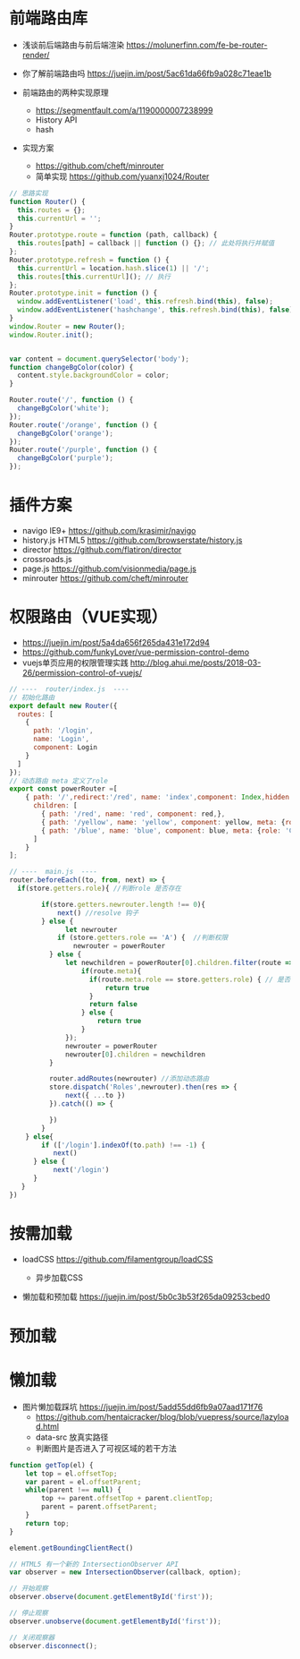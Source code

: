 # 前端路由库

- 浅谈前后端路由与前后端渲染 https://molunerfinn.com/fe-be-router-render/
- 你了解前端路由吗 <https://juejin.im/post/5ac61da66fb9a028c71eae1b>
- 前端路由的两种实现原理

  - <https://segmentfault.com/a/1190000007238999>
  - History API
  - hash

- 实现方案
  - https://github.com/cheft/minrouter
  - 简单实现 https://github.com/yuanxj1024/Router

```javascript
// 思路实现
function Router() {
  this.routes = {};
  this.currentUrl = '';
}
Router.prototype.route = function (path, callback) {
  this.routes[path] = callback || function () {}; // 此处将执行并赋值
};
Router.prototype.refresh = function () {
  this.currentUrl = location.hash.slice(1) || '/';
  this.routes[this.currentUrl](); // 执行
};
Router.prototype.init = function () {
  window.addEventListener('load', this.refresh.bind(this), false);
  window.addEventListener('hashchange', this.refresh.bind(this), false);
}
window.Router = new Router();
window.Router.init();


var content = document.querySelector('body');
function changeBgColor(color) {
  content.style.backgroundColor = color;
}

Router.route('/', function () {
  changeBgColor('white');
});
Router.route('/orange', function () {
  changeBgColor('orange');
});
Router.route('/purple', function () {
  changeBgColor('purple');
});
```


# 插件方案

- navigo IE9+  https://github.com/krasimir/navigo
- history.js HTML5 <https://github.com/browserstate/history.js>
- director <https://github.com/flatiron/director>
- crossroads.js
- page.js https://github.com/visionmedia/page.js
- minrouter https://github.com/cheft/minrouter

# 权限路由（VUE实现）

- <https://juejin.im/post/5a4da656f265da431e172d94>
- https://github.com/funkyLover/vue-permission-control-demo
- vuejs单页应用的权限管理实践 http://blog.ahui.me/posts/2018-03-26/permission-control-of-vuejs/

```js
// ----  router/index.js  ----
// 初始化路由
export default new Router({  
  routes: [
    {
      path: '/login',
      name: 'Login',
      component: Login
    }
  ]  
});
// 动态路由 meta 定义了role
export const powerRouter =[    
    { path: '/',redirect:'/red', name: 'index',component: Index,hidden:false,
      children: [
        { path: '/red', name: 'red', component: red,},
        { path: '/yellow', name: 'yellow', component: yellow, meta: {role: 'B'}},
        { path: '/blue', name: 'blue', component: blue, meta: {role: 'C'}}
      ]
    }
];

// ----  main.js  ----
router.beforeEach((to, from, next) => {
  if(store.getters.role){ //判断role 是否存在

    	if(store.getters.newrouter.length !== 0){  
       		next() //resolve 钩子
	    } else {
	    	  let newrouter
       		if (store.getters.role == 'A') {  //判断权限
                newrouter = powerRouter
          } else {
              let newchildren = powerRouter[0].children.filter(route => {
                  if(route.meta){
                  	if(route.meta.role == store.getters.role) { // 是否一致
                  		return true
                    }
                    return false
                  } else {
                      return true
                  }
              });
              newrouter = powerRouter
              newrouter[0].children = newchildren
          }

          router.addRoutes(newrouter) //添加动态路由
          store.dispatch('Roles',newrouter).then(res => {
              next({ ...to })
          }).catch(() => {       

          })
	    }	  
    } else{
     	if (['/login'].indexOf(to.path) !== -1) {
           next()
      } else {
           next('/login')
      }
   }
})
```

# 按需加载

- loadCSS <https://github.com/filamentgroup/loadCSS>

  - 异步加载CSS

- 懒加载和预加载 https://juejin.im/post/5b0c3b53f265da09253cbed0



# 预加载

# 懒加载  

- 图片懒加载踩坑 https://juejin.im/post/5add55dd6fb9a07aad171f76
  - https://github.com/hentaicracker/blog/blob/vuepress/source/lazyload.html
  - data-src 放真实路径
  - 判断图片是否进入了可视区域的若干方法

```js
function getTop(el) {
    let top = el.offsetTop;
    var parent = el.offsetParent;
    while(parent !== null) {
        top += parent.offsetTop + parent.clientTop;
        parent = parent.offsetParent;
    }
    return top;
}

element.getBoundingClientRect()

// HTML5 有一个新的 IntersectionObserver API
var observer = new IntersectionObserver(callback, option);

// 开始观察
observer.observe(document.getElementById('first'));

// 停止观察
observer.unobserve(document.getElementById('first'));

// 关闭观察器
observer.disconnect();
```